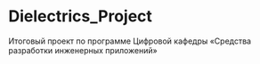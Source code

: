 # Dielectrics_Project
Итоговый проект по программе  Цифровой кафедры «Средства разработки инженерных приложений»
